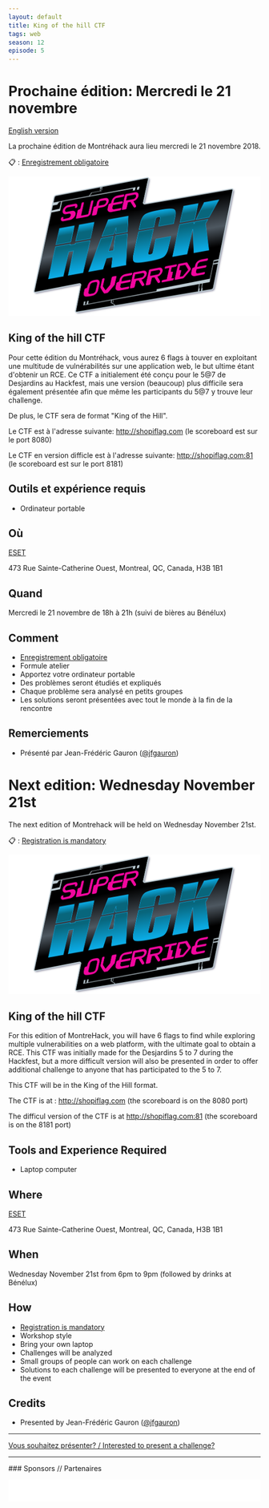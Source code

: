 ```yaml
---
layout: default
title: King of the hill CTF
tags: web  
season: 12
episode: 5
---
```


# Prochaine édition: Mercredi le 21 novembre
[English version](#english)

La prochaine édition de Montréhack aura lieu mercredi le 21 novembre 2018.

:clipboard: : [Enregistrement obligatoire](https://www.eventbrite.ca/e/montrehack-king-of-the-hill-ctf-tickets-52685547892)

![King of the hill CTF](/images/18-11_king-of-the-hill-ctf.png)

## King of the hill CTF
Pour cette édition du Montréhack, vous aurez 6 flags à touver en exploitant une multitude de vulnérabilités sur une application web, le but ultime étant d'obtenir un RCE. Ce CTF a initialement été conçu pour le 5@7 de Desjardins au Hackfest, mais une version (beaucoup) plus difficile sera également présentée afin que même les participants du 5@7 y trouve leur challenge.

De plus, le CTF sera de format "King of the Hill".

Le CTF est à l'adresse suivante: http://shopiflag.com (le scoreboard est sur le port 8080)

Le CTF en version difficle est à l'adresse suivante: http://shopiflag.com:81 (le scoreboard est sur le port 8181)

## Outils et expérience requis

* Ordinateur portable

## Où

[ESET](https://www.welivesecurity.com/)

473 Rue Sainte-Catherine Ouest, Montreal, QC, Canada, H3B 1B1

## Quand

Mercredi le 21 novembre de 18h à 21h (suivi de bières au Bénélux)

## Comment

* [Enregistrement obligatoire](https://www.eventbrite.ca/e/montrehack-king-of-the-hill-ctf-tickets-52685547892)
* Formule atelier
* Apportez votre ordinateur portable
* Des problèmes seront étudiés et expliqués
* Chaque problème sera analysé en petits groupes
* Les solutions seront présentées avec tout le monde à la fin de la rencontre

## Remerciements

* Présenté par Jean-Frédéric Gauron ([@jfgauron](https://twitter.com/jfgauron ))

<a id="english"></a>

# Next edition: Wednesday November 21st

The next edition of Montrehack will be held on Wednesday November 21st.

:clipboard: : [Registration is mandatory](https://www.eventbrite.ca/e/montrehack-king-of-the-hill-ctf-tickets-52685547892)

![King of the hill CTF](/images/18-11_king-of-the-hill-ctf.png)

## King of the hill CTF

For this edition of MontreHack, you will have 6 flags to find while exploring multiple vulnerabilities on a web platform, with the ultimate goal to obtain a RCE. This CTF was initially made for the Desjardins 5 to 7 during the Hackfest, but a more difficult version will also be presented in order to offer additional challenge to anyone that has participated to the 5 to 7.

This CTF will be in the King of the Hill format.

The CTF is at : http://shopiflag.com (the scoreboard is on the 8080 port)

The difficul version of the CTF is at http://shopiflag.com:81 (the scoreboard is on the 8181 port)

## Tools and Experience Required

* Laptop computer


## Where

[ESET](https://www.welivesecurity.com/)

473 Rue Sainte-Catherine Ouest, Montreal, QC, Canada, H3B 1B1

## When

Wednesday November 21st from 6pm to 9pm (followed by drinks at Bénélux)


## How

* [Registration is mandatory](https://www.eventbrite.ca/e/montrehack-king-of-the-hill-ctf-tickets-52685547892)
* Workshop style
* Bring your own laptop
* Challenges will be analyzed
* Small groups of people can work on each challenge
* Solutions to each challenge will be presented to everyone at the end of the event

## Credits

* Presented by Jean-Frédéric Gauron ([@jfgauron](https://twitter.com/jfgauron ))

<hr/>

[Vous souhaitez présenter? / Interested to present a challenge?](https://github.com/montrehack/montrehack.github.com/wiki/Present-at-Montrehack)

<hr/>
### Sponsors // Partenaires

[![Brasserie Benelux](/images/benelux.png)](http://brasseriebenelux.com/)

